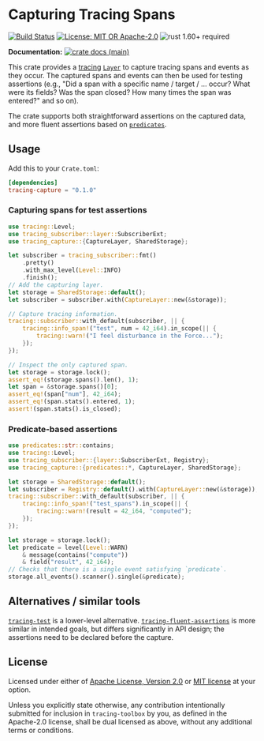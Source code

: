 # Capturing Tracing Spans

[![Build Status](https://github.com/slowli/tracing-toolbox/workflows/CI/badge.svg?branch=main)](https://github.com/slowli/tracing-toolbox/actions)
[![License: MIT OR Apache-2.0](https://img.shields.io/badge/License-MIT%2FApache--2.0-blue)](https://github.com/slowli/tracing-toolbox#license)
![rust 1.60+ required](https://img.shields.io/badge/rust-1.60+-blue.svg?label=Required%20Rust)

**Documentation:**
[![crate docs (main)](https://img.shields.io/badge/main-yellow.svg?label=docs)](https://slowli.github.io/tracing-toolbox/tracing_capture/)

This crate provides a [tracing] [`Layer`] to capture tracing spans 
and events as they occur. The captured spans and events
can then be used for testing assertions (e.g., "Did a span
with a specific name / target / … occur? What were its fields? Was the span closed?
How many times the span was entered?" and so on).

The crate supports both straightforward assertions on the captured data,
and more fluent assertions based on [`predicates`].

## Usage

Add this to your `Crate.toml`:

```toml
[dependencies]
tracing-capture = "0.1.0"
```

### Capturing spans for test assertions

```rust
use tracing::Level;
use tracing_subscriber::layer::SubscriberExt;
use tracing_capture::{CaptureLayer, SharedStorage};

let subscriber = tracing_subscriber::fmt()
    .pretty()
    .with_max_level(Level::INFO)
    .finish();
// Add the capturing layer.
let storage = SharedStorage::default();
let subscriber = subscriber.with(CaptureLayer::new(&storage));

// Capture tracing information.
tracing::subscriber::with_default(subscriber, || {
    tracing::info_span!("test", num = 42_i64).in_scope(|| {
        tracing::warn!("I feel disturbance in the Force...");
    });
});

// Inspect the only captured span.
let storage = storage.lock();
assert_eq!(storage.spans().len(), 1);
let span = &storage.spans()[0];
assert_eq!(span["num"], 42_i64);
assert_eq!(span.stats().entered, 1);
assert!(span.stats().is_closed);
```

### Predicate-based assertions

```rust
use predicates::str::contains;
use tracing::Level;
use tracing_subscriber::{layer::SubscriberExt, Registry};
use tracing_capture::{predicates::*, CaptureLayer, SharedStorage};

let storage = SharedStorage::default();
let subscriber = Registry::default().with(CaptureLayer::new(&storage));
tracing::subscriber::with_default(subscriber, || {
    tracing::info_span!("test_spans").in_scope(|| {
        tracing::warn!(result = 42_i64, "computed");
    });
});

let storage = storage.lock();
let predicate = level(Level::WARN)
    & message(contains("compute"))
    & field("result", 42_i64);
// Checks that there is a single event satisfying `predicate`.
storage.all_events().scanner().single(&predicate);
```

## Alternatives / similar tools

[`tracing-test`] is a lower-level alternative. [`tracing-fluent-assertions`] is more
similar in intended goals, but differs significantly in API design; the assertions
need to be declared before the capture.

## License

Licensed under either of [Apache License, Version 2.0](LICENSE-APACHE)
or [MIT license](LICENSE-MIT) at your option.

Unless you explicitly state otherwise, any contribution intentionally submitted
for inclusion in `tracing-toolbox` by you, as defined in the Apache-2.0 license,
shall be dual licensed as above, without any additional terms or conditions.

[tracing]: https://docs.rs/tracing/0.1/tracing
[`Layer`]: https://docs.rs/tracing-subscriber/0.3/tracing_subscriber/trait.Layer.html
[`predicates`]: https://docs.rs/predicates/2/predicates
[`tracing-test`]: https://crates.io/crates/tracing-test
[`tracing-fluent-assertions`]: https://crates.io/crates/tracing-fluent-assertions
